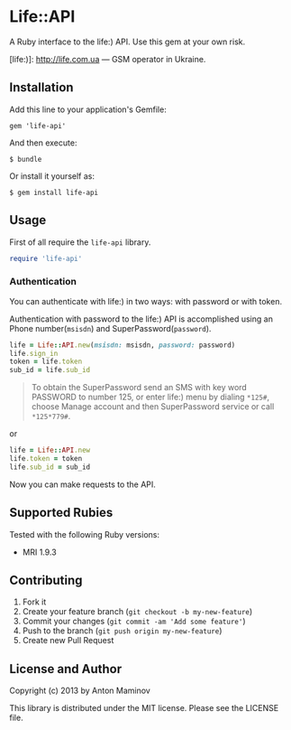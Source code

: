 # Life::API

A Ruby interface to the life:) API. Use this gem at your own risk.

[life:)]: http://life.com.ua — GSM operator in Ukraine.

## Installation

Add this line to your application's Gemfile:

```
gem 'life-api'
```

And then execute:

```
$ bundle
```

Or install it yourself as:

```
$ gem install life-api
```

## Usage

First of all require the `life-api` library.

```ruby
require 'life-api'
```

### Authentication

You can authenticate with life:) in two ways: with password or with token.

Authentication with password to the life:) API is accomplished using an Phone number(`msisdn`) and SuperPassword(`password`).

```ruby
life = Life::API.new(msisdn: msisdn, password: password)
life.sign_in
token = life.token
sub_id = life.sub_id
```

> To obtain the SuperPassword send an SMS with key word PASSWORD to number 125, or enter life:) menu by dialing `*125#`, choose Manage account and then SuperPassword service or call `*125*779#`.

or

```ruby
life = Life::API.new
life.token = token
life.sub_id = sub_id
```

Now you can make requests to the API.

## Supported Rubies

Tested with the following Ruby versions:

* MRI 1.9.3

## Contributing

1. Fork it
2. Create your feature branch (`git checkout -b my-new-feature`)
3. Commit your changes (`git commit -am 'Add some feature'`)
4. Push to the branch (`git push origin my-new-feature`)
5. Create new Pull Request

## License and Author

Copyright (c) 2013 by Anton Maminov

This library is distributed under the MIT license. Please see the LICENSE file.
